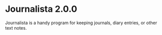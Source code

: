 # Journalista 2.0.0
Journalista is a handy program for keeping journals, diary entries, or other text notes. 
